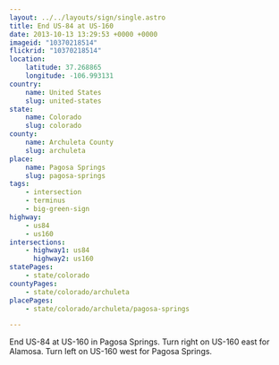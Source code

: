 ```yaml
---
layout: ../../layouts/sign/single.astro
title: End US-84 at US-160
date: 2013-10-13 13:29:53 +0000 +0000
imageid: "10370218514"
flickrid: "10370218514"
location:
    latitude: 37.268865
    longitude: -106.993131
country:
    name: United States
    slug: united-states
state:
    name: Colorado
    slug: colorado
county:
    name: Archuleta County
    slug: archuleta
place:
    name: Pagosa Springs
    slug: pagosa-springs
tags:
    - intersection
    - terminus
    - big-green-sign
highway:
    - us84
    - us160
intersections:
    - highway1: us84
      highway2: us160
statePages:
    - state/colorado
countyPages:
    - state/colorado/archuleta
placePages:
    - state/colorado/archuleta/pagosa-springs

---
```

End US-84 at US-160 in Pagosa Springs.  Turn right on US-160 east for Alamosa.  Turn left on US-160 west for Pagosa Springs.